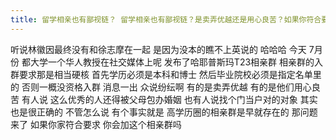 ```yaml
---
title: 留学相亲也有鄙视链？ 留学相亲也有鄙视链？是卖弄优越还是用心良苦？如果你符合要求你愿意进入留学生高学历相亲群吗？
---
```

听说林徽因最终没有和徐志摩在一起
是因为没本的瞧不上英说的
哈哈哈
今天 7月份
都大学一个华人教授在社交媒体上呢
发布了哈耶普斯玛T23相亲群
相亲群的入群要求那是相当硬核
首先学历必须是本科和博士
然后毕业院校必须是指定名单里的
否则一概没资格入群
消息一出
众说纷纭啊
有的是卖弄优越
有的是他们用心良苦
有人说
这么优秀的人还得被父母包办婚姻
也有人说找个门当户对的对象
其实也是很正确的
不管怎么说
有个事实就是
高学历圈的相亲群是早就存在的
那问题来了
如果你家符合要求
你会加这个相亲群吗
